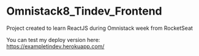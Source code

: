 # Omnistack8_Tindev_Frontend
Project created to learn ReactJS during Omnistack week from RocketSeat

You can test my deploy version here: https://exampletindev.herokuapp.com/
